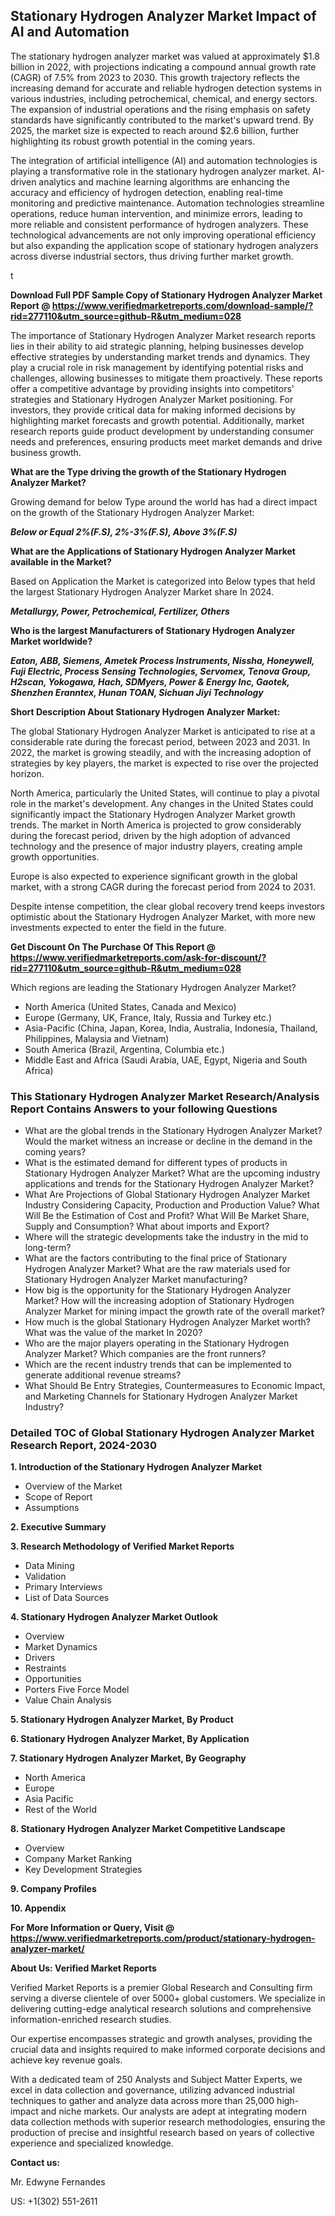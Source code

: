 <h2>Stationary Hydrogen Analyzer Market Impact of AI and Automation</h2><p>The stationary hydrogen analyzer market was valued at approximately $1.8 billion in 2022, with projections indicating a compound annual growth rate (CAGR) of 7.5% from 2023 to 2030. This growth trajectory reflects the increasing demand for accurate and reliable hydrogen detection systems in various industries, including petrochemical, chemical, and energy sectors. The expansion of industrial operations and the rising emphasis on safety standards have significantly contributed to the market's upward trend. By 2025, the market size is expected to reach around $2.6 billion, further highlighting its robust growth potential in the coming years.</p><p>The integration of artificial intelligence (AI) and automation technologies is playing a transformative role in the stationary hydrogen analyzer market. AI-driven analytics and machine learning algorithms are enhancing the accuracy and efficiency of hydrogen detection, enabling real-time monitoring and predictive maintenance. Automation technologies streamline operations, reduce human intervention, and minimize errors, leading to more reliable and consistent performance of hydrogen analyzers. These technological advancements are not only improving operational efficiency but also expanding the application scope of stationary hydrogen analyzers across diverse industrial sectors, thus driving further market growth.</p>t</p><p id="" class=""><strong>Download Full PDF Sample Copy of Stationary Hydrogen Analyzer Market Report @ <a href="https://www.verifiedmarketreports.com/download-sample/?rid=277110&utm_source=github-R&utm_medium=028" target="_blank">https://www.verifiedmarketreports.com/download-sample/?rid=277110&utm_source=github-R&utm_medium=028</a></strong></p><p>The importance of&nbsp;Stationary Hydrogen Analyzer Market research reports lies in their ability to aid strategic planning, helping businesses develop effective strategies by understanding market trends and dynamics. They play a crucial role in risk management by identifying potential risks and challenges, allowing businesses to mitigate them proactively. These reports offer a competitive advantage by providing insights into competitors' strategies and Stationary Hydrogen Analyzer Market positioning. For investors, they provide critical data for making informed decisions by highlighting market forecasts and growth potential. Additionally, market research reports guide product development by understanding consumer needs and preferences, ensuring products meet market demands and drive business growth.</p><p><strong>What are the&nbsp;Type driving the growth of the Stationary Hydrogen Analyzer Market?</strong></p><p id="" class="">Growing demand for below Type around the world has had a direct impact on the growth of the Stationary Hydrogen Analyzer Market:</p><em><strong>Below or Equal 2%(F.S), 2%-3%(F.S), Above 3%(F.S)</strong></em></p><strong>What are the&nbsp;Applications&nbsp;of Stationary Hydrogen Analyzer Market available in the Market?</strong></p><p id="" class="">Based on Application the Market is categorized into Below types that held the largest Stationary Hydrogen Analyzer Market share In 2024.</p><em><strong>Metallurgy, Power, Petrochemical, Fertilizer, Others</strong></em></p><strong>Who is the largest Manufacturers of Stationary Hydrogen Analyzer Market worldwide?</strong></p><p><em><strong>Eaton, ABB, Siemens, Ametek Process Instruments, Nissha, Honeywell, Fuji Electric, Process Sensing Technologies, Servomex, Tenova Group, H2scan, Yokogawa, Hach, SDMyers, Power & Energy Inc, Gaotek, Shenzhen Eranntex, Hunan TOAN, Sichuan Jiyi Technology</strong></em></p><p id="" class=""><strong>Short Description About Stationary Hydrogen Analyzer Market:</strong></p><p>The global Stationary Hydrogen Analyzer Market is anticipated to rise at a considerable rate during the forecast period, between 2023 and 2031. In 2022, the market is growing steadily, and with the increasing adoption of strategies by key players, the market is expected to rise over the projected horizon.</p><p>North America, particularly the United States, will continue to play a pivotal role in the market's development. Any changes in the United States could significantly impact the Stationary Hydrogen Analyzer Market growth trends. The market in North America is projected to grow considerably during the forecast period, driven by the high adoption of advanced technology and the presence of major industry players, creating ample growth opportunities.</p><p>Europe is also expected to experience significant growth in the global market, with a strong CAGR during the forecast period from 2024 to 2031.</p><p>Despite intense competition, the clear global recovery trend keeps investors optimistic about the Stationary Hydrogen Analyzer Market, with more new investments expected to enter the field in the future.</p><p id="" class=""><strong>Get Discount On The Purchase Of This Report @ <a href="https://www.verifiedmarketreports.com/ask-for-discount/?rid=277110&utm_source=github-R&utm_medium=028" target="_blank">https://www.verifiedmarketreports.com/ask-for-discount/?rid=277110&utm_source=github-R&utm_medium=028</a></strong></p>Which regions are leading the Stationary Hydrogen Analyzer Market?</p><ul><li>North America (United States, Canada and Mexico)</li><li>Europe (Germany, UK, France, Italy, Russia and Turkey etc.)</li><li>Asia-Pacific (China, Japan, Korea, India, Australia, Indonesia, Thailand, Philippines, Malaysia and Vietnam)</li><li>South America (Brazil, Argentina, Columbia etc.)</li><li>Middle East and Africa (Saudi Arabia, UAE, Egypt, Nigeria and South Africa)</li></ul><h3 id="" class="">This Stationary Hydrogen Analyzer Market Research/Analysis Report Contains Answers to your following Questions</h3><ul><li>What are the global trends in the Stationary Hydrogen Analyzer Market? Would the market witness an increase or decline in the demand in the coming years?</li><li>What is the estimated demand for different types of products in Stationary Hydrogen Analyzer Market? What are the upcoming industry applications and trends for the Stationary Hydrogen Analyzer Market?</li><li>What Are Projections of Global Stationary Hydrogen Analyzer Market Industry Considering Capacity, Production and Production Value? What Will Be the Estimation of Cost and Profit? What Will Be Market Share, Supply and Consumption? What about imports and Export?</li><li>Where will the strategic developments take the industry in the mid to long-term?</li><li>What are the factors contributing to the final price of Stationary Hydrogen Analyzer Market? What are the raw materials used for Stationary Hydrogen Analyzer Market manufacturing?</li><li>How big is the opportunity for the Stationary Hydrogen Analyzer Market? How will the increasing adoption of Stationary Hydrogen Analyzer Market for mining impact the growth rate of the overall market?</li><li>How much is the global Stationary Hydrogen Analyzer Market worth? What was the value of the market In 2020?</li><li>Who are the major players operating in the Stationary Hydrogen Analyzer Market? Which companies are the front runners?</li><li>Which are the recent industry trends that can be implemented to generate additional revenue streams?</li><li>What Should Be Entry Strategies, Countermeasures to Economic Impact, and Marketing Channels for Stationary Hydrogen Analyzer Market Industry?</li></ul><h3 id="" class="">Detailed TOC of Global Stationary Hydrogen Analyzer Market Research Report, 2024-2030</h3><p id="" class=""><strong>1. Introduction of the Stationary Hydrogen Analyzer Market</strong></p><ul><li>Overview of the Market</li><li>Scope of Report</li><li>Assumptions</li></ul><p id="" class=""><strong>2. Executive Summary</strong></p><p id="" class=""><strong>3. Research Methodology of Verified Market Reports</strong></p><ul><li>Data Mining</li><li>Validation</li><li>Primary Interviews</li><li>List of Data Sources</li></ul><p id="" class=""><strong>4. Stationary Hydrogen Analyzer Market Outlook</strong></p><ul><li>Overview</li><li>Market Dynamics</li><li>Drivers</li><li>Restraints</li><li>Opportunities</li><li>Porters Five Force Model</li><li>Value Chain Analysis</li></ul><p id="" class=""><strong>5. Stationary Hydrogen Analyzer Market, By Product</strong></p><p id="" class=""><strong>6. Stationary Hydrogen Analyzer Market, By Application</strong></p><p id="" class=""><strong>7. Stationary Hydrogen Analyzer Market, By Geography</strong></p><ul><li>North America</li><li>Europe</li><li>Asia Pacific</li><li>Rest of the World</li></ul><p id="" class=""><strong>8. Stationary Hydrogen Analyzer Market Competitive Landscape</strong></p><ul><li>Overview</li><li>Company Market Ranking</li><li>Key Development Strategies</li></ul><p id="" class=""><strong>9. Company Profiles</strong></p><p id="" class=""><strong>10. Appendix</strong></p><p id="" class=""><strong>For More Information or Query, Visit @ <a href="https://www.verifiedmarketreports.com/product/stationary-hydrogen-analyzer-market/" target="_blank">https://www.verifiedmarketreports.com/product/stationary-hydrogen-analyzer-market/</a></strong></p><p id="" class=""><strong>About Us: Verified Market Reports</strong></p><p id="" class="">Verified Market Reports is a premier Global Research and Consulting firm serving a diverse clientele of over 5000+ global customers. We specialize in delivering cutting-edge analytical research solutions and comprehensive information-enriched research studies.</p><p id="" class="">Our expertise encompasses strategic and growth analyses, providing the crucial data and insights required to make informed corporate decisions and achieve key revenue goals.</p><p id="" class="">With a dedicated team of 250 Analysts and Subject Matter Experts, we excel in data collection and governance, utilizing advanced industrial techniques to gather and analyze data across more than 25,000 high-impact and niche markets. Our analysts are adept at integrating modern data collection methods with superior research methodologies, ensuring the production of precise and insightful research based on years of collective experience and specialized knowledge.</p><p id="" class=""><strong>Contact us:</strong></p><p id="" class="">Mr. Edwyne Fernandes</p><p id="" class="">US: +1(302) 551-2611</p>